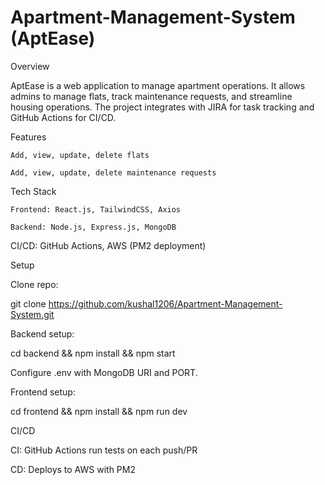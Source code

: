 # Apartment-Management-System (AptEase)
Overview

AptEase is a web application to manage apartment operations. It allows admins to manage flats, track maintenance requests, and streamline housing operations. The project integrates with JIRA for task tracking and GitHub Actions for CI/CD.

Features

    Add, view, update, delete flats

    Add, view, update, delete maintenance requests

Tech Stack

    Frontend: React.js, TailwindCSS, Axios

    Backend: Node.js, Express.js, MongoDB

CI/CD: GitHub Actions, AWS (PM2 deployment)

Setup

Clone repo:

git clone https://github.com/kushal1206/Apartment-Management-System.git


Backend setup:

cd backend && npm install && npm start


Configure .env with MongoDB URI and PORT.

Frontend setup:

cd frontend && npm install && npm run dev

CI/CD

CI: GitHub Actions run tests on each push/PR

CD: Deploys to AWS with PM2